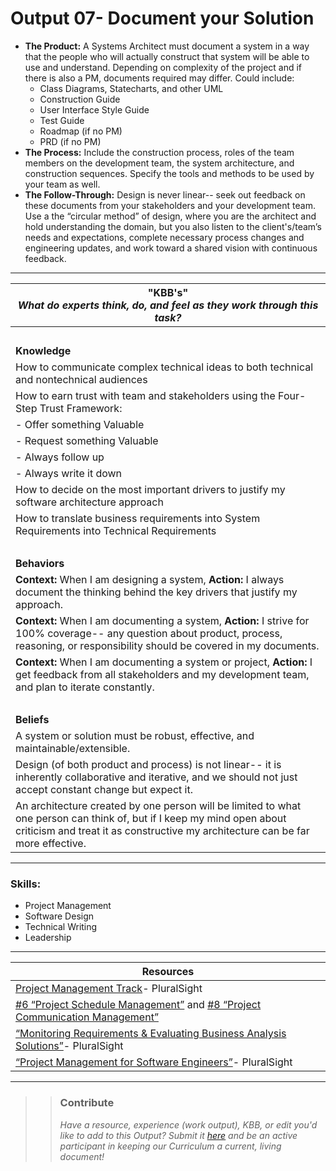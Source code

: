 # Output 07- Document your Solution

- **The Product:** A Systems Architect must document a system in a way that the people who will actually construct that system will be able to use and understand. Depending on complexity of the project and if there is also a PM, documents required may differ. Could include: 
	- Class Diagrams, Statecharts, and other UML 
	- Construction Guide
	- User Interface Style Guide
	- Test Guide
	- Roadmap (if no PM) 
	- PRD (if no PM)
- **The Process:**  Include the construction process, roles of the team members on the development team, the system architecture, and construction sequences. Specify the tools and methods to be used by your team as well.  <br>
- **The Follow-Through:** Design is never linear-- seek out feedback on these documents from your stakeholders and your development team. Use a the “circular method” of design, where you are the architect and hold understanding the domain, but you also listen to the client's/team’s needs and expectations, complete necessary process changes and engineering updates, and work toward a shared vision with continuous feedback.

-----------------------------------------------------------

| **"KBB's"** <br> _What do experts think, do, and feel as they work through this task?_|
|----------|
| </br>| 
| **Knowledge**	| 
| How to communicate complex technical ideas to both technical and nontechnical audiences |
| How to earn trust with team and stakeholders using the Four-Step Trust Framework:  |
| - Offer something Valuable |
| - Request something Valuable |
| - Always follow up |
| - Always write it down |
| How to decide on the most important drivers to justify my software architecture approach |
| How to translate business requirements into System Requirements into Technical Requirements |
| </br> | 
| **Behaviors** 	| 
|  **Context:** When I am designing a system, **Action:** I always document the thinking behind the key drivers that justify my approach.	|  
| **Context:** When I am documenting a system, **Action:** I strive for 100% coverage-- any question about product, process, reasoning, or responsibility should be covered in my documents.  |
| **Context:** When I am documenting a system or project, **Action:** I get feedback from all stakeholders and my development team, and plan to iterate constantly.|  
| </br> | 
| **Beliefs**	| 
| A system or solution must be robust, effective, and maintainable/extensible. |  
| Design (of both product and process) is not linear-- it is inherently collaborative and iterative, and we should not just accept constant change but expect it. |  
| An architecture created by one person will be limited to what one person can think of, but if I keep my mind open about criticism and treat it as constructive my architecture can be far more effective.  |  


------
### Skills: 
* Project Management
* Software Design
* Technical Writing
* Leadership

------


| Resources|       	
|----------|
| [Project Management Track](https://app.pluralsight.com/paths/certificate/pmp)- PluralSight| 
| [#6 “Project Schedule Management”](https://app.pluralsight.com/player?course=pmp-project-schedule-management&author=casey-ayers&name=pmp-project-schedule-management-m1&clip=0) and [#8 “Project Communication Management”](https://app.pluralsight.com/player?course=pmp-project-communications-management&author=casey-ayers&name=pmp-project-communications-management-m1&clip=0)|
| [“Monitoring Requirements & Evaluating Business Analysis Solutions”](https://app.pluralsight.com/library/courses/monitoring-requirements-evaluating-business-analysis-solutions/table-of-contents)- PluralSight|
| [“Project Management for Software Engineers”](https://app.pluralsight.com/library/courses/software-engineer-project-management/table-of-contents)- PluralSight |

---- 

>> ### Contribute
>> _Have a resource, experience (work output), KBB, or edit you'd like to add to this Output? Submit it [here](https://docs.google.com/a/andela.com/forms/d/e/1FAIpQLSeiwit-7JW3UScG9ItDX9DUZZnlCwdpo7aWruahsPKNJ_6JOA/viewform?usp=sf_link) and be an active participant in keeping our Curriculum a current, living document!_


